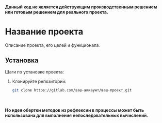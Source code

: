 <h4>
   Данный код не является действующим
 производственным решением или готовым решением для реального проекта.
 </h4> 

# Название проекта

Описание проекта, его целей и функционала.

## Установка

Шаги по установке проекта:

1. Клонируйте репозиторий:
   ```bash
   git clone https://gitlab.com/ваш-аккаунт/ваш-проект.git

  
 <h4>
   Но идея обертки методов из рефлексии в процессы может быть использована
 для выполнения непоследовательных вычислений.
</h4>


